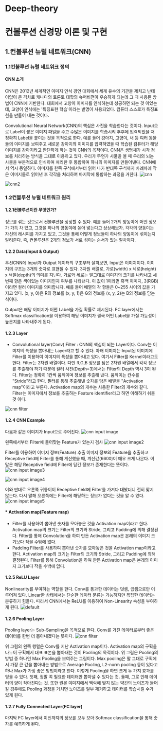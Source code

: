 # Deep-theory
# 컨볼루션 신경망 이론 및 구현
## 1.컨볼루션 뉴럴 네트워크(CNN)
### 1.1컨볼루션 뉴럴 네트워크 정의
#### CNN 소개
CNN은 2012년 세계적인 이미지 인식 경연 대회에서 세계 유수의 기관을 제치고 난데이없이 큰 격차로 캐나다의 토론토 대학의 슈퍼비전이 우승하게 되는데
그 때 사용된 방법이 CNN에 기반한다. 대회에서 고양이 이미지를 인식하는데 성공하면 되는 것 이었는데, 고양이 인식에는 '특징표현 학습'이라는 발명이
사용되었다. 컴퓨터 스스로가 특징표현을 만들어 내는 것이다.
 
Convolutional Neural Network(CNN)의 핵심은 사진을 학습한다는 것이다. Input으로 Label이 붙은 이미지 파일을 주고 수많은 이미지를 학습시켜 추후에
입력되었을 때 정확히 Label을 붙이는 것을 목적으로 한다. 예를 들어 강아지, 고양이, 새 등 여러 동물들의 이미지를 보여주고 새로운 강아지의 이미지를
입력하였을 때 학습된 컴퓨터가 해당 이미지를 강아지라고 판단하게 하는 것이 CNN의 목적이다. CNN은 생명체가 시각 정보를 처리하는 방식을 그대로 이용하고
있다. 우리가 무언가 사물을 볼 때 우리의 뇌는 사물을 부분적으로 인식하여 처리한 후 통합하여 하나의 이미지를 만들어낸다. CNN에서 역시 동일하다.
이미지를 한쪽 구석에서부터 읽어 나가 반대쪽 구석까지 차례차례 작은 이미지들로 읽어낸 후 각각을 처리하여 마지막에 통합하는 과정을 거친다.
![cnn](https://user-images.githubusercontent.com/40047360/44160016-0c157f80-a0f4-11e8-944f-9a78ae6ef074.png)

![cnn2](https://user-images.githubusercontent.com/40047360/44160148-72020700-a0f4-11e8-95a3-24c1b641d114.jpg)


### 1.2컨볼루션 뉴럴 네트워크 원리
#### 1.2.1컨볼루션이란 무엇인가?
정보를 섞는 것으로서 컨볼루션을 상상할 수 있다. 예를 들어 2개의 양동이에 어떤 정보가 가득 차 있고, 그것을 하나의 양동이에 쏟아 넣는다고 상상해보자.
각각의 양동이는 자신의 레시피를 가지고 있고, 그것을 통해 어떻게 정보들이 하나의 양동이에 섞이는지 알려준다. 즉, 컨볼루션은 2개의 정보가 서로 섞이는
순서가 있는 절차이다.

#### 1.2.2 Data(Input & Output)
우선CNN에 Input과 Output 데이터의 구조부터 살펴보면, Input은 이미지이다. 이미지의 구조는 3개의 숫자로 표현될 수 있다. 3차원 배열로, 
가로(width) x 세로(height) x 색깔(depth)의 의미를 지닌다. 가로와 세로는 말그대로 이미지의 크기를 나타내고 
세번째 항은 색이있는 이미지인지 여부를 나타낸다. 이 값이 1이라면 흑백 이미지, 3(RGB)이라면 컬러 이미지를 의미합니다. 
예를 들어 배열의 각 항들은 0~255 사이의 값을 가지고 있다. (x, y, 0)은 R의 정보를 (x, y, 1)은 G의 정보를 (x, y, 2)는 B의 정보를 담는 식이다.

Output은 해당 이미지가 어떤 Label을 가질 확률로 제시된다. FC layer에서는 Softmax classification을 이용하여 해당 이미지가 결국 어떤 Label을 가질
가능성이 높은지를 나타내주게 된다.

#### 1.2.3 Layer
- Convolutional layer(Conv)
Filter : CNN의 핵심이 되는 Layer이다. Conv는 이미지의 특성을 뽑아내는 Layer라고 할 수 있다. 아래 이미지는 Input된 이미지에 Filter를 이용하여
이미지의 특성을 뽑아내고 있다. 여기서 Filter를 Kernel이라고도 한다. Filter는 2차원 배열이다. 다만 R,G,B 정보를 담은 2차원 배열에서 각각 정보를
추출해야 하기 때문에 컬러 사진(Depth=3)에서는 Filter의 Depth 역시 3이 된다. Filter는 정확히 1칸씩 움직이며 정보를 추출해 낸다. 움직이는 칸수를
"Stride"라고 한다. 필터를 통해 추출해낸 숫자를 담은 배열을 "Activation map"이라고 부른다. Activation map의 개수는 사용한 Filter의 개수와 같다.
Filter는 이미지에서 정보를 추출하는 Feature identifier라고 하면 이해하기 쉬울 것 이다.

![cnn filter](https://user-images.githubusercontent.com/40047360/44272645-693a3e00-a278-11e8-9981-e610d8d9de2a.gif)
 
#### 1.2.4 CNN Example
다음과 같은 이미지가 Input으로 주어진다.
 ![cnn input image](https://user-images.githubusercontent.com/40047360/44272711-8969fd00-a278-11e8-9f05-04bc3cfeae4a.png)
 
왼쪽에서부터 Filter에 들어맞는 Feature가 있는지 검사
![cnn input image2](https://user-images.githubusercontent.com/40047360/44272753-a7cff880-a278-11e8-9e34-a77401232003.png)

Filter를 이용하여 이미지 정보(Feature) 추출
이미지 정보의 Feature을 추출하고 Receptive field에 Filter를 통해 계산했을 때, 계산값(6600)이 매우 크게 나온다. 이 말은 해당 Receptive field에
Filter에 담긴 정보가 존재한다는 뜻이다.
![cnn input image3](https://user-images.githubusercontent.com/40047360/44272924-1319ca80-a279-11e8-9126-53654d544a7f.png)

![cnn input image4](https://user-images.githubusercontent.com/40047360/44272875-f54c6580-a278-11e8-9c0d-4240ad54e95a.png)

이와 반대로 오른쪽 귀퉁이이 Receptive field에 Filter를 가져다 대봤더니 전혀 맞지 않는다. 다시 말해 오른쪽에는 Filter에 해당하는 정보가
없다는 것을 알 수 있다.
![cnn input image5](https://user-images.githubusercontent.com/40047360/44273040-5116ee80-a279-11e8-9d6a-c59448420c4f.png)

#### * Activation map(Feature map)
 * Filter를 사용하여 뽑아낸 숫자를 모아놓은 것을 Activation map이라고 한다. Activation map의 크기는 Filter의 크기와 Stride, 그리고 Padding에
   의해 결정된다. Filter를 통해 Convolution을 하여 만든 Activation map은 본래의 이미지 크기보다 작을 수밖에 없다.
 * Padding
   Filter를 사용하여 뽑아낸 숫자를 모아놓은 것을 Activation map이라고 한다. Activation map의 크기는 Filter의 크기와 Stride, 그리고 Padding에
   의해 결정된다. Filter를 통해 Convolution을 하여 만든 Activation map은 본래의 이미지 크기보다 작을 수밖에 없다.

#### 1.2.5 ReLU Layer
Nonlinearity를 부여하는 역할을 한다. Conv를 통과한 데이터는 덧셈, 곱셈으로만 이루어져 있다. Linear한 상태에서는 단순한 데이터 분류는 가능하지만
복잡한 데이터는 분류하기 힘들다. 따라서 CNN에서는 ReLU를 이용하여 Non-Linearity 속성을 부여하게 된다.
![default](https://user-images.githubusercontent.com/40047360/44273310-182b4980-a27a-11e8-894f-9ec717c21f57.png)

#### 1.2.6 Pooling Layer
Pooling layer는 Sub-Sampling을 목적으로 한다. Conv를 거친 데이터로부터 좋은 데이터를 한번 더 뽑아내겠다는 뜻이다.
![cnn filter](https://user-images.githubusercontent.com/40047360/44273601-d8b12d00-a27a-11e8-939e-2fe7748f40db.gif)

위 그림의 왼쪽 행렬은 Conv를 지난 Activation map이다. Activation map의 구획을 나누어 구획에서 대표 표본을 뽑아내는 것이 Pooling의 목적이다.
위 그림은 Pooling의 방법 중 하나인 Max Pooling을 보여주는 그림이다. Max pooling은 말 그대로 구획에서 가장 큰 값을 뽑아내는 방법으로
Average Pooling, L2-norm pooling 등이 있다고 하나 Max가 가장 좋은 방법이라고 한다. 이렇게 Pooling을 하면 크게 두 가지 효과를 얻을 수 있다.
첫째, 정말 꼭 필요한 데이터만 뽑아낼 수 있다는 것.
둘째, 그로 인해 데이터의 양이 작아진다는 것.
또한 원본 이미지에서 맥락에 맞지 않는 약간의 노이즈가 들어갈 경우에도 Pooling 과정을 거치면 노이즈를 일부 제거하고 데이터를 
학습시킬 수가 있게 된다.

#### 1.2.7 Fully Connected Layer(FC layer)
마지막 FC layer에서 이전까지의 정보를 모두 모아 Softmax classification을 통해 숫자를 예측하게 된다.
